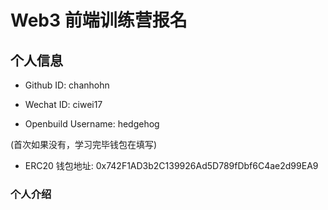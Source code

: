 # Web3 前端训练营报名

## 个人信息

* Github ID: chanhohn

* Wechat ID: ciwei17

* Openbuild Username: hedgehog

(首次如果没有，学习完毕钱包在填写)

* ERC20 钱包地址: 0x742F1AD3b2C139926Ad5D789fDbf6C4ae2d99EA9

### 个人介绍
